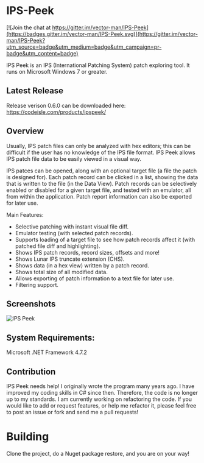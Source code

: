 # IPS-Peek

[![Join the chat at https://gitter.im/vector-man/IPS-Peek](https://badges.gitter.im/vector-man/IPS-Peek.svg)](https://gitter.im/vector-man/IPS-Peek?utm_source=badge&utm_medium=badge&utm_campaign=pr-badge&utm_content=badge)

IPS Peek is an IPS (International Patching System) patch exploring tool. It runs on Microsoft Windows 7 or greater. 

## Latest Release
Release verison 0.6.0 can be downloaded here: https://codeisle.com/products/ipspeek/


## Overview
Usually, IPS patch files can only be analyzed with hex editors; this can be difficult if the user has no knowledge of the IPS file format. IPS Peek allows IPS patch file data to be easily viewed in a visual way.

IPS patces can be opened, along with an optional target file (a file the patch is designed for). Each patch record can be clicked in a list, showing the data that is written to the file (in the Data View). Patch records can be selectively enabled or disabled for a given target file, and tested with an emulator, all from within the application. Patch report information can also be exported for later use.

Main Features:

* Selective patching with instant visual file diff.
* Emulator testing (with selected patch records).
* Supports loading of a target file to see how patch records affect it (with patched file diff and highlighting).
* Shows IPS patch records, record sizes, offsets and more!
* Shows Lunar IPS truncate extension (CHS).
* Shows data (in a hex view) written by a patch record.
* Shows total size of all modified data.
* Allows exporting of patch information to a text file for later use.
* Filtering support.

## Screenshots
![IPS Peek](https://www.romhacking.net/utilities/screenshots/1038screenshot1.png)

## System Requirements:

Microsoft .NET Framework 4.7.2

## Contribution
IPS Peek needs help! I originally wrote the program many years ago. I have improved my coding skills in C# since then. Therefore, the code is no longer up to my standards. I am currently working on refactoring the code. If you would like to add or request features, or help me refactor it, please feel free to post an issue or fork and send me a pull requests!


# Building
Clone the project, do a Nuget package restore, and you are on your way!



